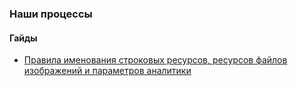 ### Наши процессы

#### Гайды
- [Правила именования строковых ресурсов, ресурсов файлов изображений и параметров аналитики](/processes/Strings-And-Images-Naming-Rules.md)
